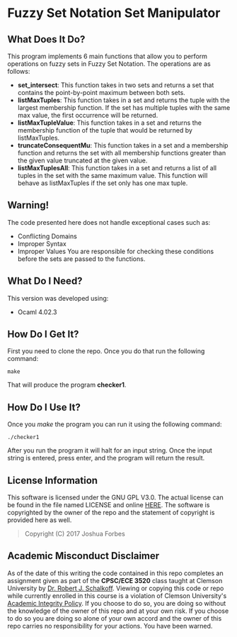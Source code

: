 # Fuzzy Set Notation Set Manipulator

## What Does It Do?
This program implements 6 main functions that allow you to perform operations
on fuzzy sets in Fuzzy Set Notation. The operations are as follows:
- **set_intersect**: This function takes in two sets and returns a set that contains
the point-by-point maximum between both sets.
- **listMaxTuples**: This function takes in a set and returns the tuple with the
largest membership function. If the set has multiple tuples with the same max
value, the first occurrence will be returned.
- **listMaxTupleValue**: This function takes in a set and returns the membership 
function of the tuple that would be returned by listMaxTuples.
- **truncateConsequentMu**: This function takes in a set and a membership function
and returns the set with all membership functions greater than the given value
truncated at the given value.
- **listMaxTuplesAll**: This function takes in a set and returns a list of all 
tuples in the set with the same maximum value. This function will behave as
listMaxTuples if the set only has one max tuple.


## Warning!
The code presented here does not handle exceptional cases such as:
- Conflicting Domains
- Improper Syntax
- Improper Values
You are responsible for checking these conditions before the sets are passed to
the functions.

## What Do I Need?
This version was developed using:
- Ocaml 4.02.3

## How Do I Get It?
First you need to clone the repo. Once you do that run the following command:
```
make
```
That will produce the program **checker1**.

## How Do I Use It?
Once you *make* the program you can run it using the following command:
```
./checker1
```
After you run the program it will halt for an input string. Once the input
string is entered, press enter, and the program will return the result.

## License Information
This software is licensed under the GNU GPL V3.0. The actual license can be
found in the file named LICENSE and online [HERE](https://www.gnu.org/licenses/gpl.html). 
The software is copyrighted by the owner of the repo and the statement of 
copyright is provided here as well.
> Copyright (C) 2017 Joshua Forbes

## Academic Misconduct Disclaimer
As of the date of this writing the code contained in this repo completes an
assignment given as part of the **CPSC/ECE 3520** class taught at Clemson 
University by [Dr. Robert J. Schalkoff](http://www.clemson.edu/cecas/departments/ece/faculty_staff/faculty/rschalkoff.html).
Viewing or copying this code or repo while currently enrolled in this course is
a violation of Clemson University's [Academic Integrity Policy](http://www.clemson.edu/studentaffairs/student-handbook/universitypolicies/academic_integrity.html).
If you choose to do so, you are doing so without the knowledge of the owner of
this repo and at your own risk. If you choose to do so you are doing so alone of 
your own accord and the owner of this repo carries no responsibility for your 
actions. You have been warned.

